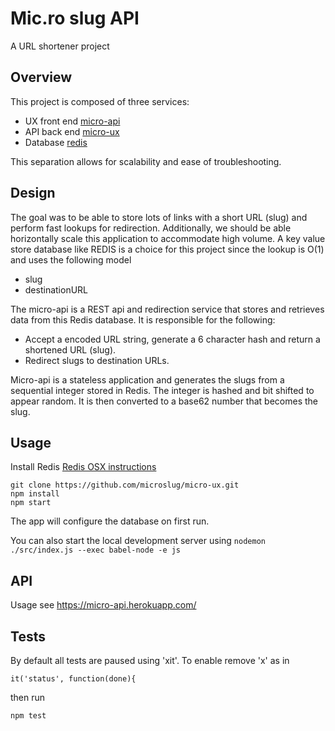 # Mic.ro slug API

A URL shortener project

## Overview

This project is composed of three services:
* UX front end [micro-api](https://github.com/microslug/micro-api)
* API back end [micro-ux](https://github.com/microslug/micro-ux)
* Database     [redis](https://redis.io/)

This separation allows for scalability and ease of troubleshooting.

## Design

The goal was to be able to store lots of links with a short URL (slug) and perform fast lookups for redirection.
Additionally, we should be able horizontally scale this application to accommodate high volume.
A key value store database like REDIS is a choice for this project since the lookup is O(1) and uses the following model
* slug
* destinationURL

The micro-api is a REST api and redirection service that stores and retrieves data from this Redis database.
It is responsible for the following:
* Accept a encoded URL string, generate a 6 character hash and return a shortened URL (slug).
* Redirect slugs to destination URLs.

Micro-api is a stateless application and generates the slugs from a sequential integer stored in Redis.
The integer is hashed and bit shifted to appear random.  It is then converted to a base62 number that becomes the slug.


Usage
-----
Install Redis [Redis OSX instructions](https://gist.github.com/tomysmile/1b8a321e7c58499ef9f9441b2faa0aa8)

```
git clone https://github.com/microslug/micro-ux.git
npm install
npm start
```
The app will configure the database on first run.

You can also start the local development server using `nodemon ./src/index.js --exec babel-node -e js`


## API

Usage see https://micro-api.herokuapp.com/


## Tests

By default all tests are paused using 'xit'. To enable remove 'x' as in
```
it('status', function(done){
```
then run
```
npm test
```
